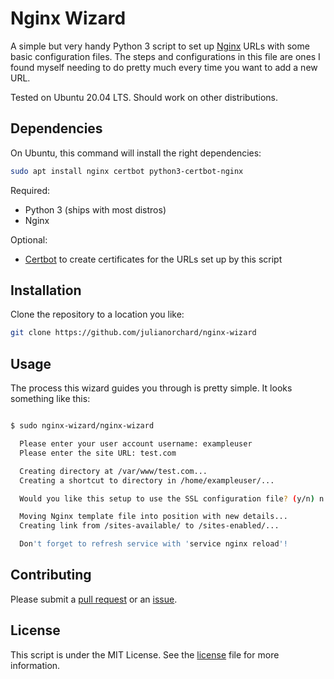 # Nginx Wizard

A simple but very handy Python 3 script to set up [Nginx](https://www.nginx.com/) URLs with some basic configuration files. The steps and configurations in this file are ones I found myself needing to do pretty much every time you want to add a new URL.

Tested on Ubuntu 20.04 LTS. Should work on other distributions.

## Dependencies

On Ubuntu, this command will install the right dependencies:

```sh
sudo apt install nginx certbot python3-certbot-nginx
```

Required:

- Python 3 (ships with most distros)
- Nginx

Optional:

- [Certbot](https://github.com/certbot/certbot) to create certificates for the URLs set up by this script

## Installation

Clone the repository to a location you like:

```sh
git clone https://github.com/julianorchard/nginx-wizard
```

## Usage

The process this wizard guides you through is pretty simple. It looks something like this:

```sh

$ sudo nginx-wizard/nginx-wizard

  Please enter your user account username: exampleuser
  Please enter the site URL: test.com

  Creating directory at /var/www/test.com...
  Creating a shortcut to directory in /home/exampleuser/...

  Would you like this setup to use the SSL configuration file? (y/n) n

  Moving Nginx template file into position with new details...
  Creating link from /sites-available/ to /sites-enabled/...

  Don't forget to refresh service with 'service nginx reload'!

```

## Contributing

Please submit a [pull request](https://github.com/julianorchard/nginx-wizard/pulls) or an [issue](https://github.com/julianorchard/nginx-wizard/issues).

## License

This script is under the MIT License. See the [license](/LICENSE) file for more information.
